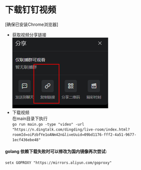 # 下载钉钉视频  <br>
[确保已安装Chrome浏览器]<br>
* 获取视频分享链接  <br>
![获取分享链接](pic/video_share.png)<br>
* 下载视频  <br>
在main目录下执行<br>
``` go run main.go -type "video" -url "https://n.dingtalk.com/dingding/live-room/index.html?roomId=oiPzbfYe1oANm42n&liveUuid=09bd1176-fff2-4a51-9677-1ecf436ebe48" ```<br>


#### golang 依赖下载失败时可以修改为国内镜像再次尝试: <br>
```setx GOPROXY "https://mirrors.aliyun.com/goproxy"```<br>